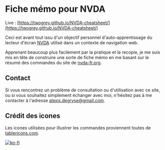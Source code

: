 # Fiche mémo pour NVDA

Live : [https://twogrey.github.io/NVDA-cheatsheet/](https://twogrey.github.io/NVDA-cheatsheet/)

Ceci est avant tout issu d'un objectif personnel d'auto-apprentissage du lecteur d'écran [NVDA](https://www.nvda-fr.org/) utilisé dans un contexte de navigation web.

Apprenant beaucoup plus facilement par la pratique et la recopie, je me suis mis en tête de construire une sorte de fiche mémo en me basant sur le résumé des commandes du site de [nvda-fr.org](https://www.nvda-fr.org/doc/keyCommands.html).

## Contact

Si vous rencontrez un problème de consultation ou d'utilisation avec ce site, ou si vous souhaitez simplement échanger avec moi, n'hésitez pas à me contacter à l'adresse [alexis.degryse@gmail.com](mailto:alexis.degryse@gmail.com).

## Crédit des icones

Les icones utilisées pour illustrer les commandes proviennent toutes de [tablericons.com](https://tablericons.com).

[![ko-fi](https://ko-fi.com/img/githubbutton_sm.svg)](https://ko-fi.com/twogrey)
